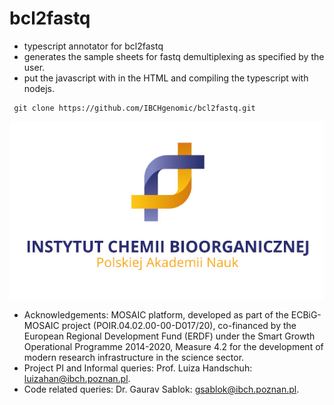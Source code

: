 # bcl2fastq

- typescript annotator for bcl2fastq
- generates the sample sheets for fastq demultiplexing as specified by the user.
- put the javascript with in the HTML and compiling the typescript with nodejs.

```
 git clone https://github.com/IBCHgenomic/bcl2fastq.git
```

![](https://github.com/IBCHgenomic/bcl2fastq/blob/main/sample-files/logo.jpg)

- Acknowledgements: MOSAIC platform, developed as part of the ECBiG-MOSAIC project (POIR.04.02.00-00-D017/20), co-financed by the European Regional Development Fund (ERDF) under the Smart Growth Operational Programme 2014-2020, Measure 4.2 for the development of modern research infrastructure in the science sector.
- Project PI and Informal queries: Prof. Luiza Handschuh: luizahan@ibch.poznan.pl.
- Code related queries: Dr. Gaurav Sablok: gsablok@ibch.poznan.pl.
